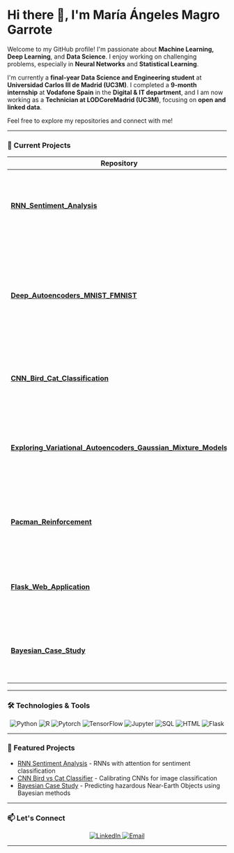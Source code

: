 <!-- Greetings -->
# Hi there 👋, I'm María Ángeles Magro Garrote

Welcome to my GitHub profile! I'm passionate about **Machine Learning, Deep Learning**, and **Data Science**. I enjoy working on challenging problems, especially in **Neural Networks** and **Statistical Learning**.

I'm currently a **final-year Data Science and Engineering student** at **Universidad Carlos III de Madrid (UC3M)**. I completed a **9-month internship** at **Vodafone Spain** in the **Digital & IT department**, and I am now working as a **Technician at LODCoreMadrid (UC3M)**, focusing on **open and linked data**.

Feel free to explore my repositories and connect with me!

---

### 🔭 Current Projects

| Repository | Description |
|------------|-------------|
| [**RNN_Sentiment_Analysis**](https://github.com/yourusername/RNN_Sentiment_Analysis) | 🌟 Sentiment analysis using RNNs and attention mechanisms to improve text classification. |
| [**Deep_Autoencoders_MNIST_FMNIST**](https://github.com/yourusername/Deep_Autoencoders_MNIST_FMNIST) | 🧠 Explore deep autoencoders on MNIST & FMNIST datasets. Includes denoising, regularization, and architecture experiments. |
| [**CNN_Bird_Cat_Classification**](https://github.com/yourusername/CNN_Bird_Cat_Classification) | 🐦 vs 🐱 CNN-based classifier using the CIFAR-10 dataset. |
| [**Exploring_Variational_Autoencoders_Gaussian_Mixture_Models**](https://github.com/yourusername/Exploring_Variational_Autoencoders_Gaussian_Mixture_Models) | 🔀 Dive into VAEs for 3D Gaussian Mixture Models. Synthetic data generation & modeling. |
| [**Pacman_Reinforcement**](https://github.com/yourusername/Pacman_Reinforcement) | 🕹️ Building AI for Pac-Man using decision trees and reinforcement learning. |
| [**Flask_Web_Application**](https://github.com/yourusername/Flask_Web_Application) | 🌐 Develop a full-stack web application using Flask, SQL, HTML, and JS. |
| [**Bayesian_Case_Study**](https://github.com/yourusername/Bayesian_Case_Study) | 🌌 Predict hazardous NEOs using Bayesian methods on NASA datasets. |

---

### 🛠️ Technologies & Tools

<!-- Icons with links -->
<p align="center">
  <img src="https://img.shields.io/badge/-Python-3776AB?logo=python&logoColor=white&style=for-the-badge" alt="Python" />
  <img src="https://img.shields.io/badge/-R-276DC3?logo=r&logoColor=white&style=for-the-badge" alt="R" />
  <img src="https://img.shields.io/badge/-PyTorch-EE4C2C?logo=pytorch&logoColor=white&style=for-the-badge" alt="Pytorch" />
  <img src="https://img.shields.io/badge/-TensorFlow-FF6F00?logo=tensorflow&logoColor=white&style=for-the-badge" alt="TensorFlow" />
  <img src="https://img.shields.io/badge/-Jupyter-0081CB?logo=jupyter&logoColor=white&style=for-the-badge" alt="Jupyter" />
  <img src="https://img.shields.io/badge/-SQL-4479A1?logo=mysql&logoColor=white&style=for-the-badge" alt="SQL" />
  <img src="https://img.shields.io/badge/-HTML-E34F26?logo=html5&logoColor=white&style=for-the-badge" alt="HTML" />
  <img src="https://img.shields.io/badge/-Flask-000000?logo=flask&logoColor=white&style=for-the-badge" alt="Flask" />
</p>

---

### 🌟 Featured Projects

- [RNN Sentiment Analysis](https://github.com/yourusername/RNN_Sentiment_Analysis) - RNNs with attention for sentiment classification
- [CNN Bird vs Cat Classifier](https://github.com/yourusername/CNN_Bird_Cat_Classification) - Calibrating CNNs for image classification
- [Bayesian Case Study](https://github.com/yourusername/Bayesian_Case_Study) - Predicting hazardous Near-Earth Objects using Bayesian methods

---

### 📫 Let's Connect

<p align="center">
  <a href="https://www.linkedin.com/in/maria-angeles-magro-garrote/" target="_blank">
    <img src="https://img.shields.io/badge/LinkedIn-0077B5?logo=linkedin&logoColor=white&style=for-the-badge" alt="LinkedIn" />
  </a>
  <a href="mailto:mamgmadrid@gmail.com">
    <img src="https://img.shields.io/badge/Email-D14836?logo=gmail&logoColor=white&style=for-the-badge" alt="Email" />
  </a>
</p>

---
